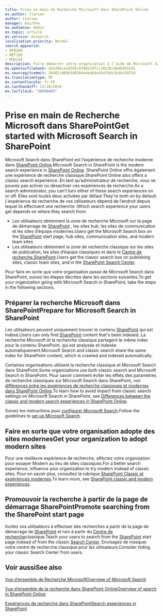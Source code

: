 ```yaml
---
title: Prise en main de Recherche Microsoft dans SharePoint Online
ms.author: tlarsen
author: tlarsen
manager: mnirkhe
ms.audience: Admin
ms.topic: article
ms.service: mssearch
localization_priority: Normal
search.appverid:
- BFB160
- MET150
- MOE150
description: Faire démarrer votre organisation à l’aide de Microsoft Search dans SharePoint Online
ms.openlocfilehash: 43cd9bce3d3d5c6f60214fcc1023bc4b8b9bfe91
ms.sourcegitcommit: 26481c00963d836de4ed64a454fb6c5b49c5075d
ms.translationtype: MT
ms.contentlocale: fr-FR
ms.lasthandoff: 12/20/2019
ms.locfileid: "38699493"
---
```

# <a name="get-started-with-microsoft-search-in-sharepoint"></a><span data-ttu-id="c7e47-103">Prise en main de Recherche Microsoft dans SharePoint</span><span class="sxs-lookup"><span data-stu-id="c7e47-103">Get started with Microsoft Search in SharePoint</span></span>

<span data-ttu-id="c7e47-104">Microsoft Search dans SharePoint est l’expérience de recherche moderne dans [SharePoint Online](https://products.office.com/sharepoint/collaboration).</span><span class="sxs-lookup"><span data-stu-id="c7e47-104">Microsoft Search in SharePoint is the modern search experience in [SharePoint Online](https://products.office.com/sharepoint/collaboration).</span></span> <span data-ttu-id="c7e47-105">SharePoint Online offre également une expérience de recherche classique.</span><span class="sxs-lookup"><span data-stu-id="c7e47-105">SharePoint Online also offers a classic search experience.</span></span> <span data-ttu-id="c7e47-106">En tant qu’administrateur de recherche, vous ne pouvez pas activer ou désactiver ces expériences de recherche.</span><span class="sxs-lookup"><span data-stu-id="c7e47-106">As a search administrator, you can’t turn either of these search experiences on or off.</span></span> <span data-ttu-id="c7e47-107">Elles sont toutes deux activées par défaut.</span><span class="sxs-lookup"><span data-stu-id="c7e47-107">They're both on by default.</span></span> <span data-ttu-id="c7e47-108">L’expérience de recherche de vos utilisateurs dépend de l’endroit depuis lequel ils effectuent une recherche :</span><span class="sxs-lookup"><span data-stu-id="c7e47-108">Which search experience your users get depends on where they search from:</span></span>

- <span data-ttu-id="c7e47-109">Les utilisateurs obtiennent la zone de recherche Microsoft sur la page de démarrage de [SharePoint](http://sharepoint.com/) , les sites hub, les sites de communication et les sites d’équipe modernes.</span><span class="sxs-lookup"><span data-stu-id="c7e47-109">Users get the Microsoft Search box on the [SharePoint](http://sharepoint.com/) start page, hub sites, communication sites, and modern team sites.</span></span>
- <span data-ttu-id="c7e47-110">Les utilisateurs obtiennent la zone de recherche classique sur les sites de publication, les sites d’équipe classiques et dans le [Centre de recherche SharePoint](https://docs.microsoft.com/sharepoint/manage-search-center).</span><span class="sxs-lookup"><span data-stu-id="c7e47-110">Users get the classic search box on publishing sites, classic team sites, and in the [SharePoint Search Center](https://docs.microsoft.com/sharepoint/manage-search-center).</span></span>

<span data-ttu-id="c7e47-111">Pour faire en sorte que votre organisation passe de Microsoft Search dans SharePoint, suivez les étapes décrites dans les sections suivantes.</span><span class="sxs-lookup"><span data-stu-id="c7e47-111">To get your organization going with Microsoft Search in SharePoint, take the steps in the following sections.</span></span>

## <a name="prepare-for-microsoft-search-in-sharepoint"></a><span data-ttu-id="c7e47-112">Préparer la recherche Microsoft dans SharePoint</span><span class="sxs-lookup"><span data-stu-id="c7e47-112">Prepare for Microsoft Search in SharePoint</span></span>

<span data-ttu-id="c7e47-113">Les utilisateurs peuvent uniquement trouver le contenu [SharePoint](http://sharepoint.com/) qui est indexé.</span><span class="sxs-lookup"><span data-stu-id="c7e47-113">Users can only find [SharePoint](http://sharepoint.com/) content that's been indexed.</span></span> <span data-ttu-id="c7e47-114">La recherche Microsoft et la recherche classique partagent le même index pour le contenu SharePoint, qui est analysée et indexée automatiquement.</span><span class="sxs-lookup"><span data-stu-id="c7e47-114">Microsoft Search and classic search share the same index for SharePoint content, which is crawled and indexed automatically.</span></span> 

<span data-ttu-id="c7e47-115">Certaines organisations utilisent la recherche classique et Microsoft Search dans SharePoint.</span><span class="sxs-lookup"><span data-stu-id="c7e47-115">Some organizations use both classic search and Microsoft Search in SharePoint.</span></span> <span data-ttu-id="c7e47-116">Pour savoir comment éviter les effets des paramètres de recherche classiques sur Microsoft Search dans SharePoint, voir [différences entre les expériences de recherche classiques et modernes dans SharePoint Online](https://docs.microsoft.com/sharepoint/differences-classic-modern-search).</span><span class="sxs-lookup"><span data-stu-id="c7e47-116">To learn how to avoid impact from classic search settings on Microsoft Search in SharePoint, see [Differences between the classic and modern search experiences in SharePoint Online](https://docs.microsoft.com/sharepoint/differences-classic-modern-search).</span></span>

<span data-ttu-id="c7e47-117">Suivez les instructions pour [configurer Microsoft Search](set-up-microsoft-search.md).</span><span class="sxs-lookup"><span data-stu-id="c7e47-117">Follow the guidelines to [set up Microsoft Search](set-up-microsoft-search.md).</span></span>


## <a name="get-your-organization-to-adopt-modern-sites"></a><span data-ttu-id="c7e47-118">Faire en sorte que votre organisation adopte des sites modernes</span><span class="sxs-lookup"><span data-stu-id="c7e47-118">Get your organization to adopt modern sites</span></span>

<span data-ttu-id="c7e47-119">Pour une meilleure expérience de recherche, affectez votre organisation pour essayer Modern au lieu de sites classiques.</span><span class="sxs-lookup"><span data-stu-id="c7e47-119">For a better search experience, influence your organization to try modern instead of classic sites.</span></span> <span data-ttu-id="c7e47-120">Pour en savoir plus, consultez la rubrique [SharePoint Classic et expériences modernes](https://support.office.com/article/SharePoint-classic-and-modern-experiences-5725c103-505d-4a6e-9350-300d3ec7d73f).</span><span class="sxs-lookup"><span data-stu-id="c7e47-120">To learn more, see [SharePoint classic and modern experiences](https://support.office.com/article/SharePoint-classic-and-modern-experiences-5725c103-505d-4a6e-9350-300d3ec7d73f).</span></span>

## <a name="promote-searching-from-the-sharepoint-start-page"></a><span data-ttu-id="c7e47-121">Promouvoir la recherche à partir de la page de démarrage SharePoint</span><span class="sxs-lookup"><span data-stu-id="c7e47-121">Promote searching from the SharePoint start page</span></span>

<span data-ttu-id="c7e47-122">Incitez vos utilisateurs à effectuer des recherches à partir de la page de démarrage de [SharePoint](http://sharepoint.com/) et non à partir du [Centre de recherche](https://docs.microsoft.com/sharepoint/manage-search-center)classique.</span><span class="sxs-lookup"><span data-stu-id="c7e47-122">Teach your users to search from the [SharePoint](http://sharepoint.com/) start page instead of from the classic [Search Center](https://docs.microsoft.com/sharepoint/manage-search-center).</span></span> <span data-ttu-id="c7e47-123">Envisagez de masquer votre centre de recherche classique pour les utilisateurs.</span><span class="sxs-lookup"><span data-stu-id="c7e47-123">Consider hiding your classic Search Center from users.</span></span>

## <a name="see-also"></a><span data-ttu-id="c7e47-124">Voir aussi</span><span class="sxs-lookup"><span data-stu-id="c7e47-124">See also</span></span>
[<span data-ttu-id="c7e47-125">Vue d’ensemble de Recherche Microsoft</span><span class="sxs-lookup"><span data-stu-id="c7e47-125">Overview of Microsoft Search</span></span>](overview-microsoft-search.md)

[<span data-ttu-id="c7e47-126">Vue d’ensemble de la recherche dans SharePoint Online</span><span class="sxs-lookup"><span data-stu-id="c7e47-126">Overview of search in SharePoint Online</span></span>](https://docs.microsoft.com/sharepoint/overview-of-search)

[<span data-ttu-id="c7e47-127">Expériences de recherche dans SharePoint</span><span class="sxs-lookup"><span data-stu-id="c7e47-127">Search experiences in SharePoint</span></span>](https://docs.microsoft.com/sharepoint/get-started-with-modern-search-experience)